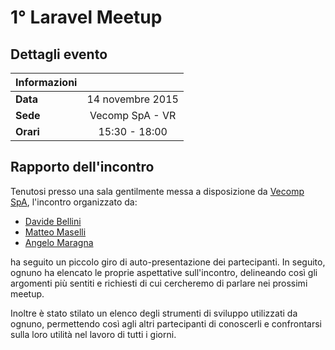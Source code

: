 # 1° Laravel Meetup

## Dettagli evento

| Informazioni |                  |
| -------------|:----------------:|
| **Data**     | 14 novembre 2015 |
| **Sede**     | Vecomp SpA - VR  |
| **Orari**    | 15:30 - 18:00    |

## Rapporto dell'incontro
Tenutosi presso una sala gentilmente messa a disposizione da [Vecomp SpA](http://www.vecomp.it), l'incontro organizzato da:

* [Davide Bellini](https://github.com/billmn)
* [Matteo Maselli](https://github.com/daack)
* [Angelo Maragna](https://github.com/angelomaragna)

ha seguito un piccolo giro di auto-presentazione dei partecipanti. In seguito, ognuno ha elencato le proprie aspettative sull'incontro, delineando così gli argomenti più sentiti e richiesti di cui cercheremo di parlare nei prossimi meetup.

Inoltre è stato stilato un elenco degli strumenti di sviluppo utilizzati da ognuno, permettendo così agli altri partecipanti di conoscerli e confrontarsi sulla loro utilità nel lavoro di tutti i giorni.
